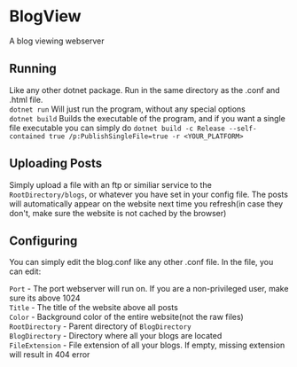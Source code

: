 # BlogView
A blog viewing webserver

Running
-----------------
Like any other dotnet package. Run in the same directory as the .conf and .html file.<br>
`dotnet run` Will just run the program, without any special options<br>
`dotnet build` Builds the executable of the program, and if you want a single file executable you can simply do `dotnet build -c Release --self-contained true /p:PublishSingleFile=true -r <YOUR_PLATFORM>`<br>


Uploading Posts
-----------------
Simply upload a file with an ftp or similiar service to the `RootDirectory/blogs`, or whatever you have set in your config file. The posts will automatically appear on the website next time you refresh(in case they don't, make sure the website is not cached by the browser)<br>


Configuring
-----------------
You can simply edit the blog.conf like any other .conf file. In the file, you can edit:<br>

`Port`  - The port webserver will run on. If you are a non-privileged user, make sure its above 1024<br>
`Title` - The title of the website above all posts<br>
`Color` - Background color of the entire website(not the raw files)<br>
`RootDirectory` - Parent directory of `BlogDirectory`<br>
`BlogDirectory` - Directory where all your blogs are located<br>
`FileExtension` - File extension of all your blogs. If empty, missing extension will result in 404 error<br>


